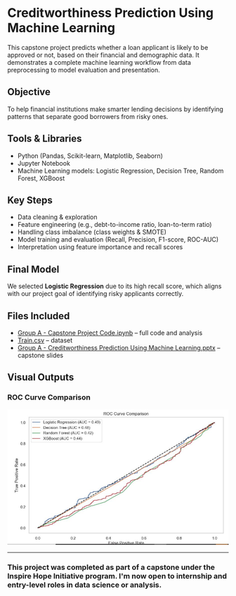 # Creditworthiness Prediction Using Machine Learning

This capstone project predicts whether a loan applicant is likely to be approved or not, based on their financial and demographic data. It demonstrates a complete machine learning workflow from data preprocessing to model evaluation and presentation.

## Objective
To help financial institutions make smarter lending decisions by identifying patterns that separate good borrowers from risky ones.

## Tools & Libraries
- Python (Pandas, Scikit-learn, Matplotlib, Seaborn)
- Jupyter Notebook
- Machine Learning models: Logistic Regression, Decision Tree, Random Forest, XGBoost

## Key Steps
- Data cleaning & exploration
- Feature engineering (e.g., debt-to-income ratio, loan-to-term ratio)
- Handling class imbalance (class weights & SMOTE)
- Model training and evaluation (Recall, Precision, F1-score, ROC-AUC)
- Interpretation using feature importance and recall scores

## Final Model
We selected **Logistic Regression** due to its high recall score, which aligns with our project goal of identifying risky applicants correctly.

## Files Included
- [Group A - Capstone Project Code.ipynb](https://github.com/Vhiktoria/Creditworthiness-Prediction-Using-Machine-Learning/blob/main/Group%20A%20-%20Capstone%20Project%20Code.ipynb) – full code and analysis
- [Train.csv](https://github.com/Vhiktoria/Creditworthiness-Prediction-Using-Machine-Learning/blob/main/Train.csv) – dataset
- [Group A - Creditworthiness Prediction Using Machine Learning.pptx](https://github.com/Vhiktoria/Creditworthiness-Prediction-Using-Machine-Learning/blob/main/Group%20A%20-%20Creditworthiness%20Prediction%20Using%20Machine%20Learning%20Capstone%20Project.pptx) – capstone slides

## Visual Outputs

### ROC Curve Comparison
![ROC Curve Comparison](https://github.com/Vhiktoria/Creditworthiness-Prediction-Using-Machine-Learning/blob/main/ROC%20Curve%20Comparison.JPG)

---

### This project was completed as part of a capstone under the Inspire Hope Initiative program. I'm now open to internship and entry-level roles in data science or analysis.
